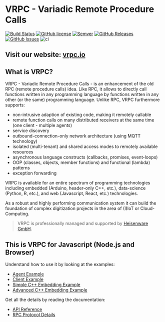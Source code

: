 # VRPC - Variadic Remote Procedure Calls

[![Build Status](https://travis-ci.com/heisenware/vrpc.svg?branch=master)](https://travis-ci.com/heisenware/vrpc)
[![GitHub license](https://img.shields.io/badge/license-MIT-blue.svg)](https://raw.githubusercontent.com/heisenware/vrpc/master/LICENSE)
[![Semver](https://img.shields.io/badge/semver-2.0.0-blue)](https://semver.org/spec/v2.0.0.html)
[![GitHub Releases](https://img.shields.io/github/tag/heisenware/vrpc.svg)](https://github.com/heisenware/vrpc/tag)
[![GitHub Issues](https://img.shields.io/github/issues/heisenware/vrpc.svg)](http://github.com/heisenware/vrpc/issues)
![ci](https://github.com/heisenware/vrpc/actions/workflows/ci.yml/badge.svg)

## Visit our website: [vrpc.io](https://vrpc.io)

## What is VRPC?

VRPC - Variadic Remote Procedure Calls - is an enhancement of the old RPC
(remote procedure calls) idea. Like RPC, it allows to directly call functions
written in any programming language by functions written in any other (or the
same) programming language. Unlike RPC, VRPC furthermore supports:

- non-intrusive adaption of existing code, making it remotely callable
- remote function calls on many distributed receivers at the same time (one
  client - multiple agents)
- service discovery
- outbound-connection-only network architecture (using MQTT technology)
- isolated (multi-tenant) and shared access modes to remotely available
  resources
- asynchronous language constructs (callbacks, promises, event-loops)
- OOP (classes, objects, member functions) and functional (lambda) patterns
- exception forwarding

VRPC is available for an entire spectrum of programming technologies including
embedded (Arduino, header-only C++, etc.), data-science (Python, R,
etc.), and web (Javascript, React, etc.) technologies.

As a robust and highly performing communication system it can build the
foundation of complex digitization projects in the area of (I)IoT or
Cloud-Computing.

> VRPC is professionally managed and supported by
> [Heisenware GmbH](https://heisenware.com).

## This is VRPC for Javascript (Node.js and Browser)

Understand how to use it by looking at the examples:

- [Agent Example](examples/agent/README.md)
- [Client Example](examples/client/README.md)
- [Simple C++ Embedding Example](examples/native1/README.md)
- [Advanced C++ Embedding Example](examples/native2/README.md)

Get all the details by reading the documentation:

- [API Reference](docs/api.md)
- [RPC Protocol Details](docs/protocol.md)
